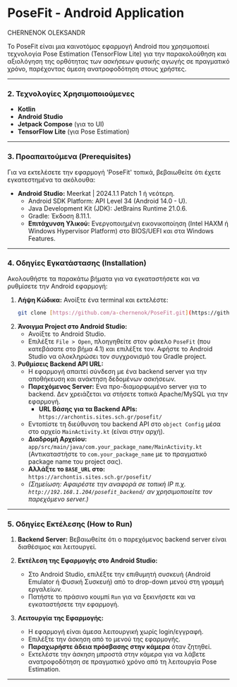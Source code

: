 # PoseFit - Android Application
CHERNENOK OLEKSANDR

Το PoseFit είναι μια καινοτόμος εφαρμογή Android που χρησιμοποιεί τεχνολογία Pose Estimation (TensorFlow Lite) για την παρακολούθηση και αξιολόγηση της ορθότητας των ασκήσεων φυσικής αγωγής σε πραγματικό χρόνο, παρέχοντας άμεση ανατροφοδότηση στους χρήστες.

---

### **2. Τεχνολογίες Χρησιμοποιούμενες**

* **Kotlin**
* **Android Studio**
* **Jetpack Compose** (για το UI)
* **TensorFlow Lite** (για Pose Estimation)

---

### **3. Προαπαιτούμενα (Prerequisites)**

Για να εκτελέσετε την εφαρμογή 'PoseFit' τοπικά, βεβαιωθείτε ότι έχετε εγκατεστημένα τα ακόλουθα:

* **Android Studio:** Meerkat | 2024.1.1 Patch 1 ή νεότερη.
    * Android SDK Platform: API Level 34 (Android 14.0 - U).
    * Java Development Kit (JDK): JetBrains Runtime 21.0.6.
    * Gradle: Έκδοση 8.11.1.
    * **Επιτάχυνση Υλικού:** Ενεργοποιημένη εικονικοποίηση (Intel HAXM ή Windows Hypervisor Platform) στο BIOS/UEFI και στα Windows Features.

---

### **4. Οδηγίες Εγκατάστασης (Installation)**

Ακολουθήστε τα παρακάτω βήματα για να εγκαταστήσετε και να ρυθμίσετε την Android εφαρμογή:

1.  **Λήψη Κώδικα:**
    Ανοίξτε ένα terminal και εκτελέστε:
    ```bash
    git clone [https://github.com/a-chernenok/PoseFit.git](https://github.com/a-chernenok/PoseFit.git)
    ```
2.  **Άνοιγμα Project στο Android Studio:**
    * Ανοίξτε το Android Studio.
    * Επιλέξτε `File > Open`, πλοηγηθείτε στον φάκελο `PoseFit` (που κατεβάσατε στο βήμα 4.1) και επιλέξτε τον. Αφήστε το Android Studio να ολοκληρώσει τον συγχρονισμό του Gradle project.
3.  **Ρυθμίσεις Backend API URL:**
    * Η εφαρμογή απαιτεί σύνδεση με ένα backend server για την αποθήκευση και ανάκτηση δεδομένων ασκήσεων.
    * **Παρεχόμενος Server:** Ενα προ-διαμορφωμένο server για το backend. Δεν χρειάζεται να στήσετε τοπικά Apache/MySQL για την εφαρμογή.
        * **URL Βάσης για τα Backend APIs:** `https://archontis.sites.sch.gr/posefit/`
    * Εντοπίστε τη διεύθυνση του backend API στο `object Config` μέσα στο αρχείο `MainActivity.kt` (είναι στην αρχή).
    * **Διαδρομή Αρχείου:** `app/src/main/java/com.your_package_name/MainActivity.kt` (Αντικαταστήστε το `com.your_package_name` με το πραγματικό package name του project σας).
    * **Αλλάξτε το `BASE_URL` στο:** `https://archontis.sites.sch.gr/posefit/`
    * *(Σημείωση: Αφαιρέστε την αναφορά σε τοπική IP π.χ. `http://192.168.1.204/posefit_backend/` αν χρησιμοποιείτε τον παρεχόμενο server.)*

---

### **5. Οδηγίες Εκτέλεσης (How to Run)**
1.  **Backend Server:** Βεβαιωθείτε ότι ο παρεχόμενος backend server είναι διαθέσιμος και λειτουργεί.

2.  **Εκτέλεση της Εφαρμογής στο Android Studio:**
    * Στο Android Studio, επιλέξτε την επιθυμητή συσκευή (Android Emulator ή Φυσική Συσκευή) από το drop-down μενού στη γραμμή εργαλείων.
    * Πατήστε το πράσινο κουμπί `Run` για να ξεκινήσετε και να εγκαταστήσετε την εφαρμογή.

3.  **Λειτουργία της Εφαρμογής:**
    * Η εφαρμογή είναι άμεσα λειτουργική χωρίς login/εγγραφή.
    * Επιλέξτε την άσκηση από το μενού της εφαρμογής.
    * **Παραχωρήστε άδεια πρόσβασης στην κάμερα** όταν ζητηθεί.
    * Εκτελέστε την άσκηση μπροστά στην κάμερα για να λάβετε ανατροφοδότηση σε πραγματικό χρόνο από τη λειτουργία Pose Estimation.

---